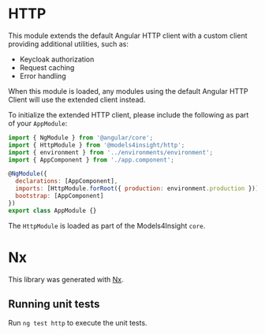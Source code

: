 # HTTP

This module extends the default Angular HTTP client with a custom client providing additional utilities, such as:

- Keycloak authorization
- Request caching
- Error handling

When this module is loaded, any modules using the default Angular HTTP Client will use the extended client instead.

To initialize the extended HTTP client, please include the following as part of your `AppModule`:

```javascript
import { NgModule } from '@angular/core';
import { HttpModule } from '@models4insight/http';
import { environment } from '../environments/environment';
import { AppComponent } from './app.component';

@NgModule({
  declarations: [AppComponent],
  imports: [HttpModule.forRoot({ production: environment.production })],
  bootstrap: [AppComponent]
})
export class AppModule {}
```

The `HttpModule` is loaded as part of the Models4Insight `core`.

# Nx

This library was generated with [Nx](https://nx.dev).

## Running unit tests

Run `ng test http` to execute the unit tests.
